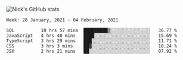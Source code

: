 ![Nick's GitHub stats](https://github-readme-stats.vercel.app/api?username=nickdark&theme=vue&show_icons=true)


<!--START_SECTION:waka-->
```text
Week: 28 January, 2021 - 04 February, 2021

SQL          10 hrs 57 mins  █████████▒░░░░░░░░░░░░░░░   36.77 % 
JavaScript   4 hrs 40 mins   ████░░░░░░░░░░░░░░░░░░░░░   15.69 % 
TypeScript   3 hrs 29 mins   ███░░░░░░░░░░░░░░░░░░░░░░   11.71 % 
CSS          3 hrs 3 mins    ██▓░░░░░░░░░░░░░░░░░░░░░░   10.24 % 
JSX          2 hrs 21 mins   ██░░░░░░░░░░░░░░░░░░░░░░░   07.92 % 
```
<!--END_SECTION:waka-->

<!--
**nickdark/nickdark** is a ✨ _special_ ✨ repository because its `README.md` (this file) appears on your GitHub profile.

Here are some ideas to get you started:

- 🔭 I’m currently working on ...
- 🌱 I’m currently learning ...
- 👯 I’m looking to collaborate on ...
- 🤔 I’m looking for help with ...
- 💬 Ask me about ...
- 📫 How to reach me: ...
- 😄 Pronouns: ...
- ⚡ Fun fact: ...
-->
